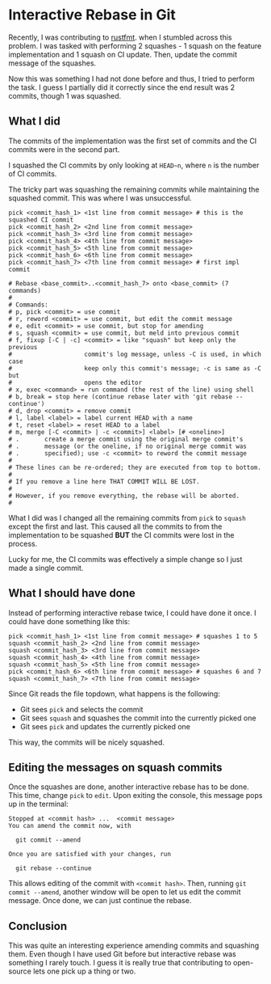 # Interactive Rebase in Git
Recently, I was contributing to [rustfmt](https://github.com/rust-lang/rustfmt). when I stumbled across this problem. I was tasked with performing 2 squashes - 1 squash on the feature implementation and 1 squash on CI update. Then, update the commit message of the squashes.

Now this was something I had not done before and thus, I tried to perform the task. I guess I partially did it correctly since the end result was 2 commits, though 1 was squashed.

## What I did

The commits of the implementation was the first set of commits and the CI commits were in the second part.

I squashed the CI commits by only looking at `HEAD~n`, where `n` is the number of CI commits.

The tricky part was squashing the remaining commits while maintaining the squashed commit. This was where I was unsuccessful.

```
pick <commit_hash_1> <1st line from commit message> # this is the squashed CI commit
pick <commit_hash_2> <2nd line from commit message>
pick <commit_hash_3> <3rd line from commit message>
pick <commit_hash_4> <4th line from commit message>
pick <commit_hash_5> <5th line from commit message>
pick <commit_hash_6> <6th line from commit message>
pick <commit_hash_7> <7th line from commit message> # first impl commit

# Rebase <base_commit>..<commit_hash_7> onto <base_commit> (7 commands)
#
# Commands:
# p, pick <commit> = use commit
# r, reword <commit> = use commit, but edit the commit message
# e, edit <commit> = use commit, but stop for amending
# s, squash <commit> = use commit, but meld into previous commit
# f, fixup [-C | -c] <commit> = like "squash" but keep only the previous
#                    commit's log message, unless -C is used, in which case
#                    keep only this commit's message; -c is same as -C but
#                    opens the editor
# x, exec <command> = run command (the rest of the line) using shell
# b, break = stop here (continue rebase later with 'git rebase --continue')
# d, drop <commit> = remove commit
# l, label <label> = label current HEAD with a name
# t, reset <label> = reset HEAD to a label
# m, merge [-C <commit> | -c <commit>] <label> [# <oneline>]
# .       create a merge commit using the original merge commit's
# .       message (or the oneline, if no original merge commit was
# .       specified); use -c <commit> to reword the commit message
#
# These lines can be re-ordered; they are executed from top to bottom.
#
# If you remove a line here THAT COMMIT WILL BE LOST.
#
# However, if you remove everything, the rebase will be aborted.
#

```

What I did was I changed all the remaining commits from `pick` to `squash` except the first and last. This caused all the commits to from the implementation to be squashed **BUT** the CI commits were lost in the process.

Lucky for me, the CI commits was effectively a simple change so I just made a single commit. 

## What I should have done

Instead of performing interactive rebase twice, I could have done it once. I could have done something like this:

```
pick <commit_hash_1> <1st line from commit message> # squashes 1 to 5
squash <commit_hash_2> <2nd line from commit message>
squash <commit_hash_3> <3rd line from commit message>
squash <commit_hash_4> <4th line from commit message>
squash <commit_hash_5> <5th line from commit message>
pick <commit_hash_6> <6th line from commit message> # squashes 6 and 7
squash <commit_hash_7> <7th line from commit message>

```

Since Git reads the file topdown, what happens is the following:

- Git sees `pick` and selects the commit
- Git sees `squash` and squashes the commit into the currently picked one
- Git sees `pick` and updates the currently picked one

This way, the commits will be nicely squashed. 

## Editing the messages on squash commits

Once the squashes are done, another interactive rebase has to be done. This time, change `pick` to `edit`. Upon exiting the console, this message pops up in the terminal:

```
Stopped at <commit hash> ...  <commit message>
You can amend the commit now, with

  git commit --amend 

Once you are satisfied with your changes, run

  git rebase --continue
```

This allows editing of the commit with `<commit hash>`. Then, running `git commit --amend`, another window will be open to let us edit the commit message. Once done, we can just continue the rebase. 

## Conclusion

This was quite an interesting experience amending commits and squashing them. Even though I have used Git before but interactive rebase was something I rarely touch. I guess it is really true that contributing to open-source lets one pick up a thing or two.
